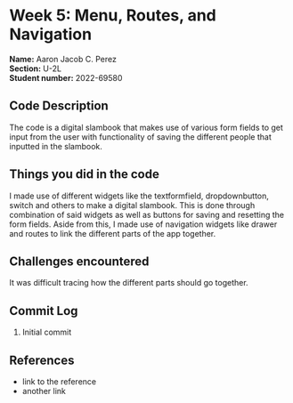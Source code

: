 # Week 5: Menu, Routes, and Navigation

**Name:** Aaron Jacob C. Perez <br/>
**Section:** U-2L <br/>
**Student number:** 2022-69580 <br/>

## Code Description

The code is a digital slambook that makes use of various form fields to get input from the user with functionality of saving the different people that inputted in the slambook.
## Things you did in the code

I made use of different widgets like the textformfield, dropdownbutton, switch and others to make a digital slambook. This is done through combination of said widgets as well as buttons for saving and resetting the form fields. Aside from this, I made use of navigation widgets like drawer and routes to link the different parts of the app together.
## Challenges encountered

It was difficult tracing how the different parts should go together.

## Commit Log

1. Initial commit

## References

- link to the reference
- another link